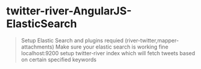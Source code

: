 twitter-river-AngularJS-ElasticSearch
=====================================

>Setup Elastic Search and plugins requied (river-twitter,mapper-attachments)
>Make sure your elastic search is working fine localhost:9200
>setup twitter-river index which will fetch tweets based on certain specified keywords
